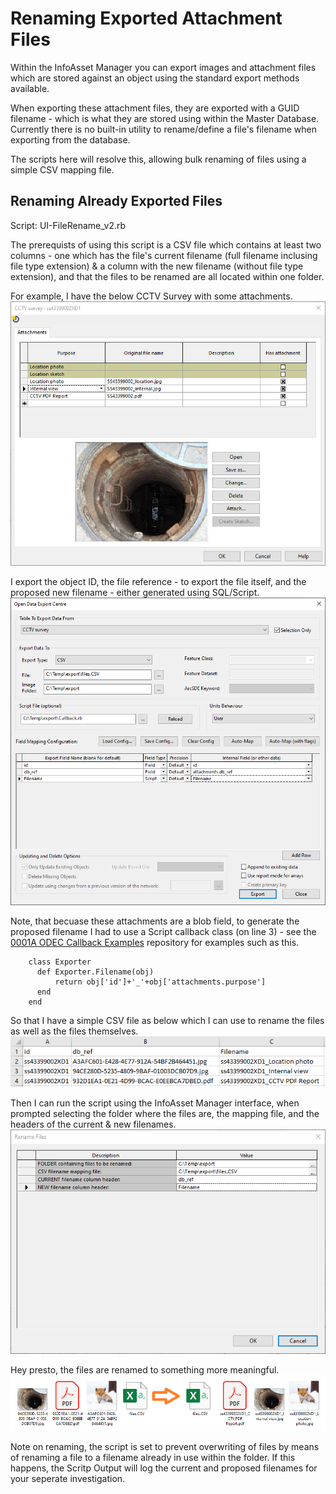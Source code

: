 # Renaming Exported Attachment Files
Within the InfoAsset Manager you can export images and attachment files which are stored against an object using the standard export methods available.

When exporting these attachment files, they are exported with a GUID filename - which is what they are stored using within the Master Database.
Currently there is no built-in utility to rename/define a file's filename when exporting from the database.


The scripts here will resolve this, allowing bulk renaming of files using a simple CSV mapping file.


## Renaming Already Exported Files
 Script: UI-FileRename_v2.rb

 The prerequists of using this script is a CSV file which contains at least two columns - one which has the file's current filename (full filename inclusing file type extension) & a column with the new filename (without file type extension), and that the files to be renamed are all located within one folder.

 For example, I have the below CCTV Survey with some attachments.
 ![Attachments dialog for a CCTV Survey](1_Attachments.png)

 I export the object ID, the file reference - to export the file itself, and the proposed new filename - either generated using SQL/Script.
 ![ODEC](2_ODEC.png)

 Note, that becuase these attachments are a blob field, to generate the proposed filename I had to use a Script callback class (on line 3) - see the [0001A ODEC Callback Examples](https://github.com/innovyze/Open-Source-Support/tree/main/02%20InfoAsset%20Manager/01%20Ruby/0001A%20ODEC%20Callback%20Examples) repository for examples such as this.
```
    class Exporter
      def Exporter.Filename(obj)
          return obj['id']+'_'+obj['attachments.purpose']
      end
    end
```
 So that I have a simple CSV file as below which I can use to rename the files as well as the files themselves.
 ![CSV export in Excel](3_Files.png)

 Then I can run the script using the InfoAsset Manager interface, when prompted selecting the folder where the files are, the mapping file, and the headers of the current & new filenames.
 ![Script Parammeters](4_ScriptParams.png)

 Hey presto, the files are renamed to something more meaningful.
 ![Files pre & post renaming](5_FileIcons.png)


Note on renaming, the script is set to prevent overwriting of files by means of renaming a file to a filename already in use within the folder.
If this happens, the Scritp Output will log the current and proposed filenames for your seperate investigation.